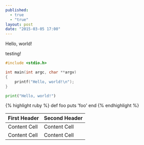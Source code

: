 ```yaml
---
published: 
  - true
  - "true"
layout: post
date: "2015-03-05 17:00"
---
```


Hello, world!

testing!

~~~c
#include <stdio.h>

int main(int argc, char **argv)
{
    printf("Hello, world!\n");
}
~~~

~~~python
print("Hello, world!")
~~~

{% highlight ruby %}
def foo
  puts 'foo'
end
{% endhighlight %}

| First Header  | Second Header |
| ------------- | ------------- |
| Content Cell  | Content Cell  |
| Content Cell  | Content Cell  |